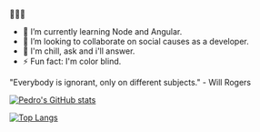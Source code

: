 👋👋👋

- 🌱 I’m currently learning Node and Angular.
- 👯 I’m looking to collaborate on social causes as a developer.
- 💬 I'm chill, ask and i'll answer.
- ⚡ Fun fact: I'm color blind.

"Everybody is ignorant, only on different subjects." - Will Rogers

[![Pedro's GitHub stats](https://github-readme-stats.vercel.app/api?username=PedroVPrado)](https://github.com/anuraghazra/github-readme-stats)

[![Top Langs](https://github-readme-stats.vercel.app/api/top-langs/?username=PedroVPrado)](https://github.com/anuraghazra/github-readme-stats)
